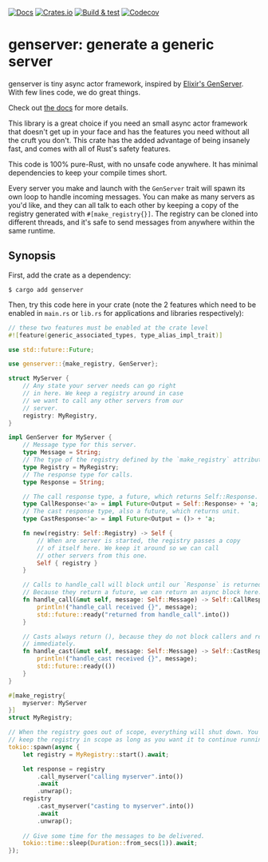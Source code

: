 [![Docs](https://docs.rs/genserver/badge.svg)](https://docs.rs/genserver) [![Crates.io](https://img.shields.io/crates/v/genserver)](https://crates.io/crates/genserver) [![Build & test](https://github.com/brndnmtthws/genserver/actions/workflows/build-and-test.yml/badge.svg)](https://github.com/brndnmtthws/genserver/actions/workflows/build-and-test.yml) [![Codecov](https://img.shields.io/codecov/c/github/brndnmtthws/genserver)](https://app.codecov.io/gh/brndnmtthws/genserver/)

# genserver: generate a generic server

genserver is tiny async actor framework, inspired by [Elixir's
GenServer](https://hexdocs.pm/elixir/GenServer.html). With few lines code, we do
great things.

Check out [the docs](https://docs.rs/genserver) for more details.

This library is a great choice if you need an small async actor framework that
doesn't get up in your face and has the features you need without all the cruft
you don't. This crate has the added advantage of being insanely fast, and comes
with all of Rust's safety features.

This code is 100% pure-Rust, with no unsafe code anywhere. It has minimal
dependencies to keep your compile times short.

Every server you make and launch with the `GenServer` trait will spawn its own
loop to handle incoming messages. You can make as many servers as you'd like,
and they can all talk to each other by keeping a copy of the registry generated
with `#[make_registry{}]`. The registry can be cloned into different threads,
and it's safe to send messages from anywhere within the same runtime.

## Synopsis

First, add the crate as a dependency:

```console
$ cargo add genserver
```

Then, try this code here in your crate (note the 2 features which need to be
enabled in `main.rs` or `lib.rs` for applications and libraries respectively):

```rust
// these two features must be enabled at the crate level
#![feature(generic_associated_types, type_alias_impl_trait)]

use std::future::Future;

use genserver::{make_registry, GenServer};

struct MyServer {
    // Any state your server needs can go right
    // in here. We keep a registry around in case
    // we want to call any other servers from our
    // server.
    registry: MyRegistry,
}

impl GenServer for MyServer {
    // Message type for this server.
    type Message = String;
    // The type of the registry defined by the `make_registry` attribute macro.
    type Registry = MyRegistry;
    // The response type for calls.
    type Response = String;

    // The call response type, a future, which returns Self::Response.
    type CallResponse<'a> = impl Future<Output = Self::Response> + 'a;
    // The cast response type, also a future, which returns unit.
    type CastResponse<'a> = impl Future<Output = ()> + 'a;

    fn new(registry: Self::Registry) -> Self {
        // When are server is started, the registry passes a copy
        // of itself here. We keep it around so we can call
        // other servers from this one.
        Self { registry }
    }

    // Calls to handle_call will block until our `Response` is returned.
    // Because they return a future, we can return an async block here.
    fn handle_call(&mut self, message: Self::Message) -> Self::CallResponse<'_> {
        println!("handle_call received {}", message);
        std::future::ready("returned from handle_call".into())
    }

    // Casts always return (), because they do not block callers and return
    // immediately.
    fn handle_cast(&mut self, message: Self::Message) -> Self::CastResponse<'_> {
        println!("handle_cast received {}", message);
        std::future::ready(())
    }
}

#[make_registry{
    myserver: MyServer
}]
struct MyRegistry;

// When the registry goes out of scope, everything will shut down. You have to
// keep the registry in scope as long as you want it to continue running.
tokio::spawn(async {
    let registry = MyRegistry::start().await;

    let response = registry
        .call_myserver("calling myserver".into())
        .await
        .unwrap();
    registry
        .cast_myserver("casting to myserver".into())
        .await
        .unwrap();
    
    // Give some time for the messages to be delivered.
    tokio::time::sleep(Duration::from_secs(1)).await;
});
```
